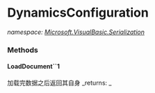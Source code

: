 ﻿
# DynamicsConfiguration
_namespace: [Microsoft.VisualBasic.Serialization](N-Microsoft.VisualBasic.Serialization.md)_



### Methods

#### LoadDocument``1
加载完数据之后返回其自身
_returns: _



